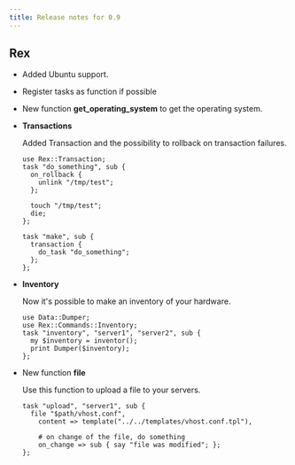 ```yaml
---
title: Release notes for 0.9
---
```


## Rex

-   Added Ubuntu support.

-   Register tasks as function if possible

-   New function **get\_operating\_system** to get the operating system.

-   **Transactions**

    Added Transaction and the possibility to rollback on transaction failures.

        use Rex::Transaction;
        task "do_something", sub {
          on_rollback {
            unlink "/tmp/test";
          };

          touch "/tmp/test";
          die;
        };

        task "make", sub {
          transaction {
            do_task "do_something";
          };
        };

-   **Inventory**

    Now it's possible to make an inventory of your hardware.

        use Data::Dumper;
        use Rex::Commands::Inventory;
        task "inventory", "server1", "server2", sub {
          my $inventory = inventor();
          print Dumper($inventory);
        };

-   New function **file**

    Use this function to upload a file to your servers.

        task "upload", "server1", sub {
          file "$path/vhost.conf",
            content => template("../../templates/vhost.conf.tpl"),

            # on change of the file, do something
            on_change => sub { say "file was modified"; };
        };


